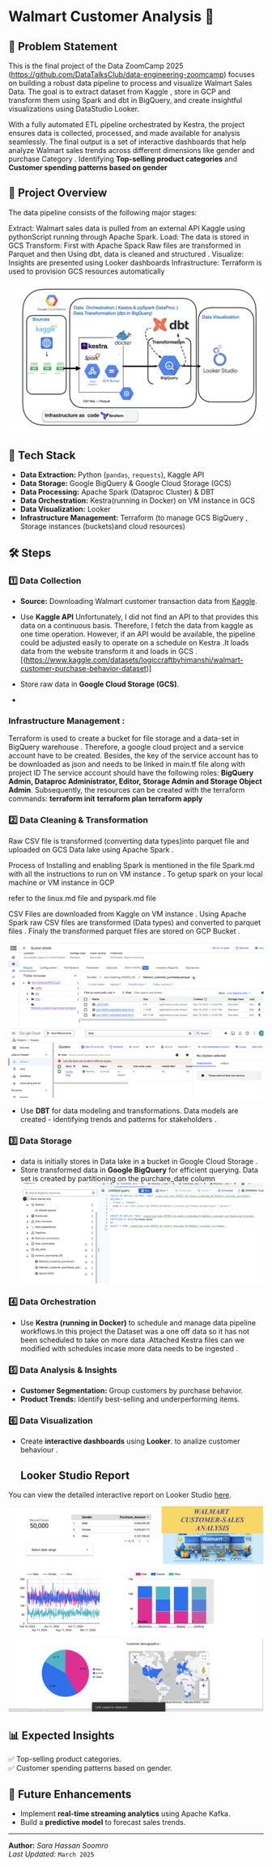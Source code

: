 

# Walmart Customer Analysis 🚀  

## 📖 Problem Statement 
This is the final project of the Data ZoomCamp 2025 (https://github.com/DataTalksClub/data-engineering-zoomcamp) focuses on building a robust data pipeline to process and visualize Walmart Sales Data. The goal is to extract  dataset from Kaggle ,  store in GCP and transform them using Spark and dbt in BigQuery, and create insightful visualizations using DataStudio Looker.

With a fully automated ETL pipeline orchestrated by Kestra, the project ensures data is collected, processed, and made available for analysis seamlessly. The final output is a set of interactive dashboards that help analyze Walmart sales trends across different dimensions like gender and  purchase Category . Identifying  **Top-selling product categories** and **Customer spending patterns based on gender**

 
 
## 📖 Project Overview
The data pipeline consists of the following major stages:

Extract: Walmart sales data is pulled from an external API Kaggle using pythonScript running through Apache Spark.
Load: The data is stored in GCS 
Transform: First with Apache Spack Raw files are transformed in Parquet and then Using dbt, data is cleaned and structured .
Visualize: Insights are presented using Looker  dashboards
Infrastructure: Terraform is used to provision GCS resources automatically


![Project Overview](https://github.com/sara-soomro/Project/blob/main/final-Project.png?raw=true)


## 🔹 Tech Stack  
- **Data Extraction:** Python (`pandas`, `requests`), Kaggle API  
- **Data Storage:** Google BigQuery & Google Cloud Storage (GCS)  
- **Data Processing:** Apache Spark (Dataproc Cluster) & DBT  
- **Data Orchestration:** Kestra(running in Docker) on VM instance in GCS 
- **Data Visualization:** Looker
- **Infrastructure Management:** Terraform (to manage GCS BigQuery , Storage instances (buckets)and cloud resources)

## 🛠 Steps  

### 1️⃣ Data Collection  
- **Source:** Downloading Walmart customer transaction data from [Kaggle](https://www.kaggle.com/).  
- Use **Kaggle API** 
 Unfortunately, I did not find an API to that provides this data on a continuous basis. Therefore, I fetch the data from kaggle as one time operation. However, if an API would be available, the pipeline could be adjusted easily to operate on a schedule on Kestra .It loads data from the website transform it and loads in GCS .
 [(https://www.kaggle.com/datasets/logiccraftbyhimanshi/walmart-customer-purchase-behavior-dataset)]

- Store raw data in **Google Cloud Storage (GCS)**.
- 
###  Infrastructure Management :
Terraform is used to create a  bucket for file storage and a  data-set in  BigQuery warehouse .
Therefore, a google cloud project and a service account have to be created.
Besides, the key of the service account has to be downloaded as json and needs to be linked in main.tf file along with project ID
The service account should have the following roles: **BigQuery Admin, Dataproc Administrator, Editor, Storage Admin and Storage Object Admin**. 
Subsequently, the resources can be created with the terraform commands:
**terraform init**
**terraform plan**
**terraform apply**

### 2️⃣ Data Cleaning & Transformation  

Raw CSV file is transformed (converting data types)into parquet file and uploaded on GCS Data lake using  Apache Spark .

Process of Installing and enabling Spark is mentioned in the file Spark.md with all the instructions to run on VM instance .
To getup spark on your local machine or VM instance in GCP 

refer to the linux.md file and pyspark.md file 

CSV Files are downloaded from Kaggle on VM instance . Using Apache Spark raw CSV files are transformed (Data types) and converted to parquet files .
Finaly the transformed parquet files are stored on GCP Bucket .


![Parquet-GCP](https://github.com/sara-soomro/Project/blob/main/spark/CSV-Parquet.png)
![Project Overview](https://github.com/sara-soomro/Project/blob/main/spark/cluster.png)

- Use **DBT** for data modeling and transformations.
   Data models are created - identifying trends and patterns for stakeholders . 


### 3️⃣ Data Storage  
- data is initially stores in Data lake in a bucket in Google Cloud Storage .
- Store transformed data in **Google BigQuery** for efficient querying. Data set is created by partitioning on the purchare_date column 
![DS](https://github.com/sara-soomro/Project/blob/main/BigQuery/Dataset.jpeg)


 

### 4️⃣ Data Orchestration  
- Use **Kestra (running in Docker)** to schedule and manage data pipeline workflows.In this project the Dataset was a one off data so it has not been scheduled to take on more data .Attached Kestra files can we modified with  schedules incase more data needs to be ingested . 
  

### 5️⃣ Data Analysis & Insights  
- **Customer Segmentation:** Group customers by purchase behavior.  
- **Product Trends:** Identify best-selling and underperforming items.  

### 6️⃣ Data Visualization  
- Create **interactive dashboards** using **Looker**. to analize customer behaviour .
  ## Looker Studio Report

You can view the detailed interactive report on Looker Studio 
[here](https://lookerstudio.google.com/u/0/reporting/34f3a837-48ab-413a-9c2e-07ab445dbd1e/page/agjDF).

![Data Looker](https://github.com/sara-soomro/Project/blob/main/looker1.png?raw=true)
![Data Looker](https://github.com/sara-soomro/Project/blob/main/looker.png?raw=true)


## 📊 Expected Insights  
✅ Top-selling product categories.  
✅ Customer spending patterns based on gender.  


## 🚀 Future Enhancements  
- Implement **real-time streaming analytics** using Apache Kafka.  
- Build a **predictive model** to forecast sales trends.  

---
**Author:** _Sara Hassan Soomro_  
_Last Updated:_ `March 2025`  


